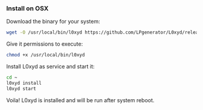 ### Install on OSX

Download the binary for your system:

```bash
wget -O /usr/local/bin/l0xyd https://github.com/LPgenerator/L0xyd/releases/download/1.0.5/l0xyd-darwin-amd64
```

Give it permissions to execute:

```bash
chmod +x /usr/local/bin/l0xyd
```

Install L0xyd as service and start it:

```bash
cd ~
l0xyd install
l0xyd start
```

Voila! L0xyd is installed and will be run after system reboot.
